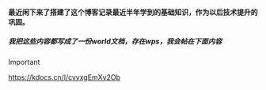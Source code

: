 #### 最近闲下来了搭建了这个博客记录最近半年学到的基础知识，作为以后技术提升的巩固。

##### 我把这些内容都写成了一份world文档，存在wps，我会帖在下面内容

>[!IMPORTANT]
>https://kdocs.cn/l/cvyxgEmXy2Ob

